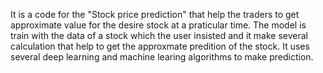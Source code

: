 It is a code for the "Stock price prediction" that help the traders to get approximate value for the desire stock at a praticular time. The model is train with the data of a stock which the user insisted and it make several calculation that help to get the approxmate predition of the stock. It uses several deep learning and machine learing algorithms to make prediction.   
